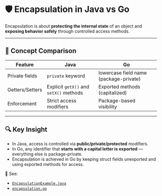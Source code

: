# 🛡️ Encapsulation in Java vs Go

Encapsulation is about **protecting the internal state** of an object and **exposing behavior safely** through controlled access methods.

---

## 🧠 Concept Comparison

| Feature                  | Java                                  | Go                                       |
|--------------------------|----------------------------------------|------------------------------------------|
| Private fields           | `private` keyword                      | lowercase field name (package-private)   |
| Getters/Setters          | Explicit `getX()` and `setX()` methods | Exported methods (capitalized)           |
| Enforcement              | Strict access modifiers                | Package-based visibility                 |

---

## 🔍 Key Insight

- In Java, access is controlled via **public/private/protected** modifiers.
- In Go, any identifier that **starts with a capital letter is exported** — everything else is package-private.
- Encapsulation is achieved in Go by keeping struct fields unexported and using exported methods for access.

📂 See:
- [`EncapsulationExample.java`](./EncapsulationExample.java)
- [`encapsulation.go`](./encapsulation.go)
